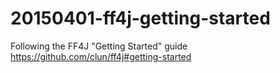 # 20150401-ff4j-getting-started
Following the FF4J "Getting Started" guide https://github.com/clun/ff4j#getting-started
